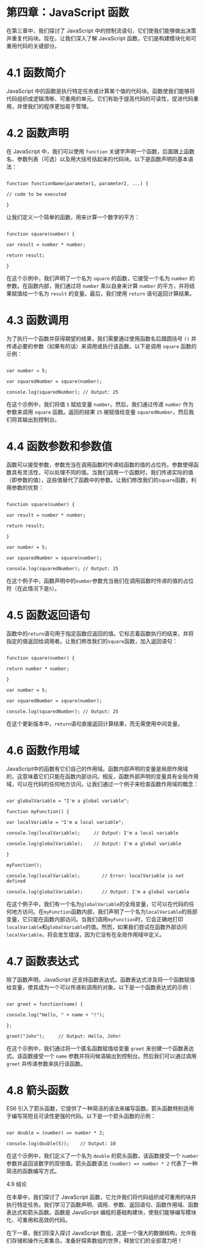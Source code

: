 # 第四章：JavaScript 函数

在第三章中，我们探讨了 JavaScript 中的控制流语句，它们使我们能够做出决策并重复代码块。现在，让我们深入了解 JavaScript 函数，它们是构建模块化和可重用代码的关键部分。

# 4.1 函数简介

JavaScript 中的函数是执行特定任务或计算某个值的代码块。函数使我们能够将代码组织成逻辑清晰、可重用的单元。它们有助于提高代码的可读性，促进代码重用，并使我们的程序更加易于管理。

# 4.2 函数声明

在 JavaScript 中，我们可以使用 `function` 关键字声明一个函数，后面跟上函数名、参数列表（可选）以及用大括号括起来的代码块。以下是函数声明的基本语法：

```jsjavascript

function functionName(parameter1, parameter2, ...) {

// code to be executed

}

```

让我们定义一个简单的函数，用来计算一个数字的平方：

```jsjavascript

function square(number) {

var result = number * number;

return result;

}

```

在这个示例中，我们声明了一个名为 `square` 的函数，它接受一个名为 `number` 的参数。在函数内部，我们通过将 `number` 乘以自身来计算 `number` 的平方，并将结果赋值给一个名为 `result` 的变量。最后，我们使用 `return` 语句返回计算结果。

# 4.3 函数调用

为了执行一个函数并获得期望的结果，我们需要通过使用函数名后跟圆括号 `()` 并传递必要的参数（如果有的话）来调用或执行该函数。以下是调用 `square` 函数的示例：

```jsjavascript

var number = 5;

var squaredNumber = square(number);

console.log(squaredNumber); // Output: 25

```

在这个示例中，我们将值 `5` 赋给变量 `number`。然后，我们通过传递 `number` 作为参数来调用 `square` 函数。返回的结果 `25` 被赋值给变量 `squaredNumber`，然后我们将其输出到控制台。

# 4.4 函数参数和参数值

函数可以接受参数，参数充当在调用函数时传递给函数的值的占位符。参数使得函数具有灵活性，可以处理不同的值。当我们调用一个函数时，我们传递实际的值（即参数的值），这些值替代了函数中的参数。让我们修改我们的`square`函数，利用参数的优势：

```jsjavascript

function square(number) {

var result = number * number;

return result;

}

var number = 5;

var squaredNumber = square(number);

console.log(squaredNumber); // Output: 25

```

在这个例子中，函数声明中的`number`参数充当我们在调用函数时传递的值的占位符（在此情况下是`5`）。

# 4.5 函数返回语句

函数中的`return`语句用于指定函数应返回的值。它标志着函数执行的结束，并将指定的值返回给调用者。让我们修改我们的`square`函数，加入返回语句：

```jsjavascript

function square(number) {

return number * number;

}

var number = 5;

var squaredNumber = square(number);

console.log(squaredNumber); // Output: 25

```

在这个更新版本中，`return`语句直接返回计算结果，而无需使用中间变量。

# 4.6 函数作用域

JavaScript中的函数有它们自己的作用域。函数内部声明的变量是局部作用域的，这意味着它们只能在函数内部访问。相反，函数外部声明的变量具有全局作用域，可以在代码的任何地方访问。让我们通过一个例子来检查函数作用域的概念：

```jsjavascript

var globalVariable = "I'm a global variable";

function myFunction() {

var localVariable = "I'm a local variable";

console.log(localVariable);     // Output: I'm a local variable

console.log(globalVariable);    // Output: I'm a global variable

}

myFunction();

console.log(localVariable);        // Error: localVariable is not defined

console.log(globalVariable);       // Output: I'm a global variable

```

在这个例子中，我们有一个名为`globalVariable`的全局变量，它可以在代码的任何地方访问。在`myFunction`函数内部，我们声明了一个名为`localVariable`的局部变量，它只能在函数内部访问。当我们调用`myFunction`时，它会正确地打印`localVariable`和`globalVariable`的值。然而，如果我们尝试在函数外部访问`localVariable`，将会发生错误，因为它没有在全局作用域中定义。

# 4.7 函数表达式

除了函数声明，JavaScript 还支持函数表达式。函数表达式涉及将一个函数赋值给变量，使其成为一个可以传递和调用的对象。以下是一个函数表达式的示例：

```jsjavascript

var greet = function(name) {

console.log("Hello, " + name + "!");

};

greet("John");     // Output: Hello, John!

```

在这个示例中，我们通过将一个匿名函数赋值给变量 `greet` 来创建一个函数表达式。该函数接受一个 `name` 参数并将问候语输出到控制台。然后我们可以通过调用 `greet` 并传递参数来执行该函数。

# 4.8 箭头函数

ES6 引入了箭头函数，它提供了一种简洁的语法来编写函数。箭头函数特别适用于编写简短且可读性更强的代码。以下是一个箭头函数的示例：

```jsjavascript

var double = (number) => number * 2;

console.log(double(5));    // Output: 10

```

在这个示例中，我们定义了一个名为 `double` 的箭头函数，该函数接受一个 `number` 参数并返回该数字的双倍值。箭头函数语法 `(number) => number * 2` 代表了一种简洁的函数编写方式。

4.9 结论

在本章中，我们探讨了 JavaScript 函数，它允许我们将代码组织成可重用的块并执行特定任务。我们学习了函数声明、调用、参数、返回语句、函数作用域、函数表达式和箭头函数。函数是 JavaScript 编程的基础构建块，使我们能够编写模块化、可重用和高效的代码。

在下一章，我们将深入探讨 JavaScript 数组，这是一个强大的数据结构，允许我们存储和操作元素集合。准备好探索数组的世界，释放它们的全部潜力吧！
